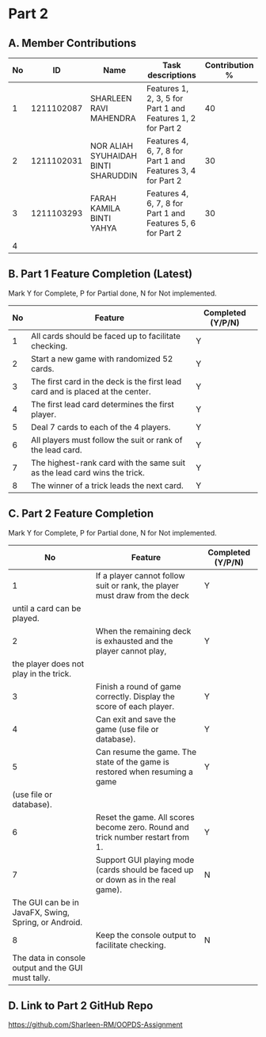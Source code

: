 # Part 2

## A. Member Contributions

No | ID         | Name                                | Task descriptions                                           | Contribution %
-- | ---------- | ----------------------------------- | ------------------------------------------------------------| --------------
1  | 1211102087 | SHARLEEN RAVI MAHENDRA              | Features 1, 2, 3, 5 for Part 1 and Features 1, 2 for Part 2 | 40
2  | 1211102031 | NOR ALIAH SYUHAIDAH BINTI SHARUDDIN | Features 4, 6, 7, 8 for Part 1 and Features 3, 4 for Part 2 | 30
3  | 1211103293 | FARAH KAMILA BINTI YAHYA            | Features 4, 6, 7, 8 for Part 1 and Features 5, 6 for Part 2 | 30
4  |            |                                     |                                                             |


## B. Part 1 Feature Completion (Latest)

Mark Y for Complete, P for Partial done, N for Not implemented.

No | Feature                                                                         | Completed (Y/P/N)
-- | ------------------------------------------------------------------------------- | -----------------
1  | All cards should be faced up to facilitate checking.                            | Y
2  | Start a new game with randomized 52 cards.                                      | Y
3  | The first card in the deck is the first lead card and is placed at the center.  | Y
4  | The first lead card determines the first player.                                | Y
5  | Deal 7 cards to each of the 4 players.                                          | Y
6  | All players must follow the suit or rank of the lead card.                      | Y
7  | The highest-rank card with the same suit as the lead card wins the trick.       | Y
8  | The winner of a trick leads the next card.                                      | Y


## C. Part 2 Feature Completion

Mark Y for Complete, P for Partial done, N for Not implemented.

No | Feature                                                                          | Completed (Y/P/N)
-- | -------------------------------------------------------------------------------- | -----------------
1  | If a player cannot follow suit or rank, the player must draw from the deck       | Y
   | until a card can be played.                                                      |
2  | When the remaining deck is exhausted and the player cannot play,                 | Y
   | the player does not play in the trick.                                           |
3  | Finish a round of game correctly. Display the score of each player.              | Y
4  | Can exit and save the game (use file or database).                               | Y
5  | Can resume the game. The state of the game is restored when resuming a game      | Y
   | (use file or database).                                                          |
6  | Reset the game. All scores become zero. Round and trick number restart from 1.   | Y
7  | Support GUI playing mode (cards should be faced up or down as in the real game). | N
   | The GUI can be in JavaFX, Swing, Spring, or Android.                             |
8  | Keep the console output to facilitate checking.                                  | N
   | The data in console output and the GUI must tally.                               |


## D. Link to Part 2 GitHub Repo

https://github.com/Sharleen-RM/OOPDS-Assignment

